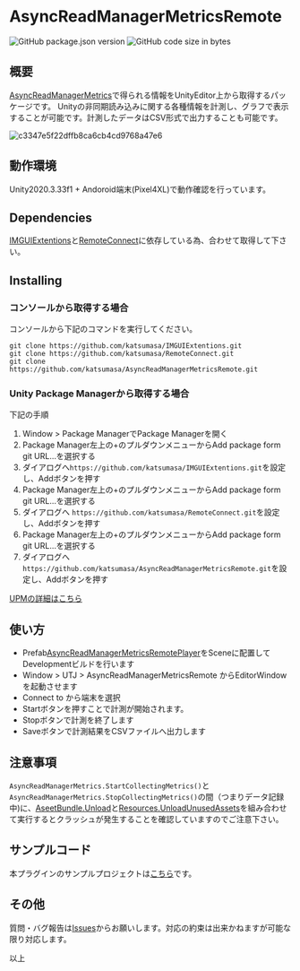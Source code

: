 # AsyncReadManagerMetricsRemote

![GitHub package.json version](https://img.shields.io/github/package-json/v/katsumasa/AsyncReadManagerMetricsRemote)
![GitHub code size in bytes](https://img.shields.io/github/languages/code-size/katsumasa/AsyncReadManagerMetricsRemote)

## 概要

[AsyncReadManagerMetrics](https://docs.unity3d.com/ja/2020.3/ScriptReference/Unity.IO.LowLevel.Unsafe.AsyncReadManagerMetrics.html)で得られる情報をUnityEditor上から取得するパッケージです。
Unityの非同期読み込みに関する各種情報を計測し、グラフで表示することが可能です。計測したデータはCSV形式で出力することも可能です。

![c3347e5f22dffb8ca6cb4cd9768a47e6](https://user-images.githubusercontent.com/29646672/189852993-a7537b5b-28c2-468e-9667-233f695444dc.gif)


## 動作環境

Unity2020.3.33f1 + Andoroid端末(Pixel4XL)で動作確認を行っています。

## Dependencies

[IMGUIExtentions](https://github.com/katsumasa/IMGUIExtentions.git)と[RemoteConnect](https://github.com/katsumasa/RemoteConnect.git)に依存している為、合わせて取得して下さい。

## Installing

### コンソールから取得する場合

コンソールから下記のコマンドを実行してください。

```
git clone https://github.com/katsumasa/IMGUIExtentions.git
git clone https://github.com/katsumasa/RemoteConnect.git
git clone https://github.com/katsumasa/AsyncReadManagerMetricsRemote.git
```

### Unity Package Managerから取得する場合

下記の手順

1. Window > Package ManagerでPackage Managerを開く
2. Package Manager左上の+のプルダウンメニューからAdd package form git URL...を選択する
3. ダイアログへ`https://github.com/katsumasa/IMGUIExtentions.git`を設定し、Addボタンを押す
4. Package Manager左上の+のプルダウンメニューからAdd package form git URL...を選択する
5. ダイアログへ `https://github.com/katsumasa/RemoteConnect.git`を設定し、Addボタンを押す
6. Package Manager左上の+のプルダウンメニューからAdd package form git URL...を選択する
7. ダイアログへ `https://github.com/katsumasa/AsyncReadManagerMetricsRemote.git`を設定し、Addボタンを押す

[UPMの詳細はこちら](https://docs.unity3d.com/2019.4/Documentation/Manual/upm-ui-giturl.html)

## 使い方

- Prefab[AsyncReadManagerMetricsRemotePlayer](https://github.com/katsumasa/AsyncReadManagerMetricsRemote/blob/main/Runtime/Prefabs/AsyncReadManagerMetricsRemotePlayer.prefab)をSceneに配置してDevelopmentビルドを行います
- Window > UTJ > AsyncReadManagerMetricsRemote からEditorWindowを起動させます
- Connect to から端末を選択
- Startボタンを押すことで計測が開始されます。
- Stopボタンで計測を終了します
- Saveボタンで計測結果をCSVファイルへ出力します

## 注意事項

`AsyncReadManagerMetrics.StartCollectingMetrics()`と`AsyncReadManagerMetrics.StopCollectingMetrics()`の間（つまりデータ記録中)に、[AseetBundle.Unload](https://docs.unity3d.com/ja/current/ScriptReference/AssetBundle.Unload.html)と[Resources.UnloadUnusedAssets](https://docs.unity3d.com/ja/current/ScriptReference/Resources.UnloadUnusedAssets.html)を組み合わせて実行するとクラッシュが発生することを確認していますのでご注意下さい。

## サンプルコード

本プラグインのサンプルプロジェクトは[こちら](https://github.com/katsumasa/AsyncReadManagerMetricsRemoteSample)です。

## その他

質問・バグ報告は[Issues](https://github.com/katsumasa/AsyncReadManagerMetricsRemote/issues)からお願いします。対応の約束は出来かねますが可能な限り対応します。

以上
